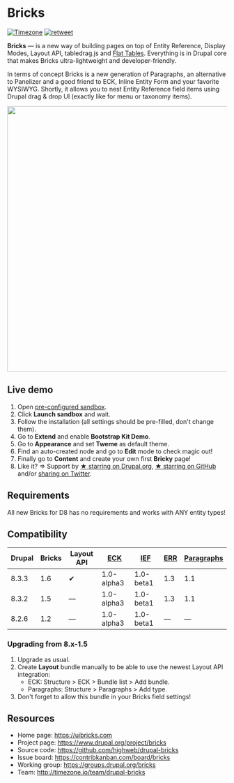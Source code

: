 # Bricks

[![Timezone](https://img.shields.io/badge/time-zone-4682b4.svg)](https://timezone.io/team/drupal-bricks)
[![retweet](https://img.shields.io/badge/re-tweet-00bfff.svg)](https://twitter.com/highwebtech/status/841004866633842689)

**Bricks** — is a new way of building pages on top of Entity Reference, Display Modes, Layout API, tabledrag.js and [Flat Tables](http://evolt.org/node/4047#table). Everything is in Drupal core that makes Bricks ultra-lightweight and developer-friendly.

In terms of concept Bricks is a new generation of Paragraphs, an alternative to Panelizer and a good friend to ECK, Inline Entity Form and your favorite WYSIWYG. Shortly, it allows you to nest Entity Reference field items using Drupal drag & drop UI (exactly like for menu or taxonomy items).

<img src="https://cdn.rawgit.com/highweb/drupal-bricks/media/bricks-8.x-1.2.gif" width="608"/>


## Live demo

1. Open [pre-configured sandbox](https://simplytest.me/project/bricks).
2. Click **Launch sandbox** and wait.
3. Follow the installation (all settings should be pre-filled, don't change them).
4. Go to **Extend** and enable **Bootstrap Kit Demo**.
5. Go to **Appearance** and set **Tweme** as default theme.
6. Find an auto-created node and go to **Edit** mode to check magic out!
7. Finally go to **Content** and create your own first **Bricky** page!
8. Like it? => Support by [★ starring on Drupal.org](https://www.drupal.org/project/bricks), [★ starring on GitHub](https://github.com/highweb/drupal-bricks) and/or [sharing on Twitter](https://twitter.com/highwebtech/status/841004866633842689).


## Requirements

All new Bricks for D8 has no requirements and works with ANY entity types!


## Compatibility

| Drupal | Bricks | Layout API | [ECK](https://www.drupal.org/project/eck) | [IEF](https://www.drupal.org/project/inline_entity_form) | [ERR](https://www.drupal.org/project/entity_reference_revisions) | [Paragraphs](https://www.drupal.org/project/paragraphs) |
| --- | --- | --- | --- | --- | --- | --- |
| 8.3.3 | 1.6 | ✔ | 1.0-alpha3 | 1.0-beta1 | 1.3 | 1.1 |
| 8.3.2 | 1.5 | — | 1.0-alpha3 | 1.0-beta1 | 1.3 | 1.1 |
| 8.2.6 | 1.2 | — | 1.0-alpha3 | 1.0-beta1 | — | — |

### Upgrading from 8.x-1.5

1. Upgrade as usual.
2. Create **Layout** bundle manually to be able to use the newest Layout API integration:
   - ECK: Structure > ECK > Bundle list > Add bundle.
   - Paragraphs: Structure > Paragraphs > Add type.
3. Don't forget to allow this bundle in your Bricks field settings!


## Resources

- Home page: https://uibricks.com
- Project page: https://www.drupal.org/project/bricks
- Source code: https://github.com/highweb/drupal-bricks
- Issue board: https://contribkanban.com/board/bricks
- Working group: https://groups.drupal.org/bricks
- Team: http://timezone.io/team/drupal-bricks
